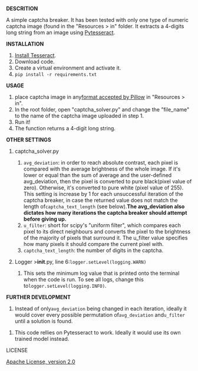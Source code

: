 **DESCRITION**

A simple captcha breaker. It has been tested with only one type of numeric captcha image (found in the "Resources > in" folder. It extracts a 4-digits long string from an image using [Pytesseract](https://pypi.org/project/pytesseract/).


**INSTALLATION**

1) [Install Tesseract](https://tesseract-ocr.github.io/tessdoc/Installation.html).
2) Download code.
3) Create a virtual environment and activate it.
4) `pip install -r requirements.txt`


**USAGE**

1) place captcha image in any[format accepted by Pillow](https://pillow.readthedocs.io/en/stable/handbook/image-file-formats.html#fully-supported-formats) in "Resources > in".
2) In the root folder, open "captcha_solver.py" and change the "file_name" to the name of the captcha image uploaded in step 1.
3) Run it!
4) The function returns a 4-digit long string.


**OTHER SETTINGS**

1) captcha_solver.py

   1) `avg_deviation`: in order to reach absolute contrast, each pixel is compared with the average brightness of the whole image. If it's lower or equal than the sum of average and the user-defined avg_deviation, then the pixel is converted to pure black(pixel value of zero). Otherwise, it's converted to pure white (pixel value of 255). This setting is increase by 1 for each unsuccessful iteration of the captcha breaker, in case the returned value does not match the length of`captcha_text_length` (see below).**The avg_deviation also dictates how many iterations the captcha breaker should attempt before giving up.**
   2) `u_filter`: short for scipy's "uniform filter", which compares each pixel to its direct neighbours and converts the pixel to the brightness of the majority of pixels that surround it. The u_filter value specifies how many pixels it should compare the current pixel with.
   3) `captcha_text_length`: the number of digits in the captcha.
2) Logger >__init__.py, line 6:`logger.setLevel(logging.WARN)`

   1) This sets the minimum log value that is printed onto the terminal when the code is run. To see all logs, change this to`logger.setLevel(logging.INFO)`.


**FURTHER DEVELOPMENT**

1. Instead of only`avg_deviation` being changed in each iteration, ideally it would cover every possible permutation of`avg_deviation` and`u_filter` until a solution is found.

1) This code rellies on Pytesseract to work. Ideally it would use its own trained model instead.



LICENSE

[Apache License, version 2.0]()
